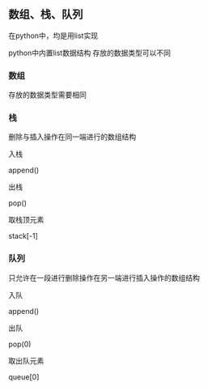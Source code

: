 ## 数组、栈、队列

在python中，均是用list实现

python中内置list数据结构 存放的数据类型可以不同

### 数组

存放的数据类型需要相同

### 栈

删除与插入操作在同一端进行的数组结构

入栈

append()

出栈

pop()

取栈顶元素

stack[-1]

### 队列

只允许在一段进行删除操作在另一端进行插入操作的数组结构

入队

append()

出队

pop(0)

取出队元素

queue[0]